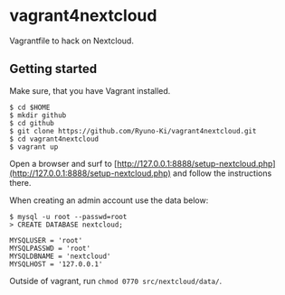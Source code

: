 # vagrant4nextcloud

Vagrantfile to hack on Nextcloud.

## Getting started

Make sure, that you have Vagrant installed.

```
$ cd $HOME
$ mkdir github
$ cd github
$ git clone https://github.com/Ryuno-Ki/vagrant4nextcloud.git
$ cd vagrant4nextcloud
$ vagrant up
```

Open a browser and surf to
[http://127.0.0.1:8888/setup-nextcloud.php](http://127.0.0.1:8888/setup-nextcloud.php)
and follow the instructions there.

When creating an admin account use the data below:
```
$ mysql -u root --passwd=root
> CREATE DATABASE nextcloud;
```

    MYSQLUSER = 'root'
    MYSQLPASSWD = 'root'
    MYSQLDBNAME = 'nextcloud'
    MYSQLHOST = '127.0.0.1'

Outside of vagrant, run `chmod 0770 src/nextcloud/data/`.
